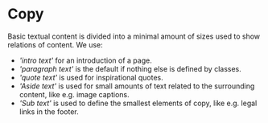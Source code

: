 # Copy

Basic textual content is divided into a minimal amount of sizes used to show relations of content. We use:

- *'intro text'* for an introduction of a page.
- *'paragraph text'* is the default if nothing else is defined by classes.
- *'quote text'* is used for inspirational quotes.
- *'Aside text'* is used for small amounts of text related to the surrounding content, like e.g. image captions.
- *'Sub text'* is used to define the smallest elements of copy, like e.g. legal links in the footer.
